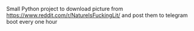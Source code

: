 Small Python project to download picture from  
https://www.reddit.com/r/NatureIsFuckingLit/ and post them to telegram 
boot every one hour

 
